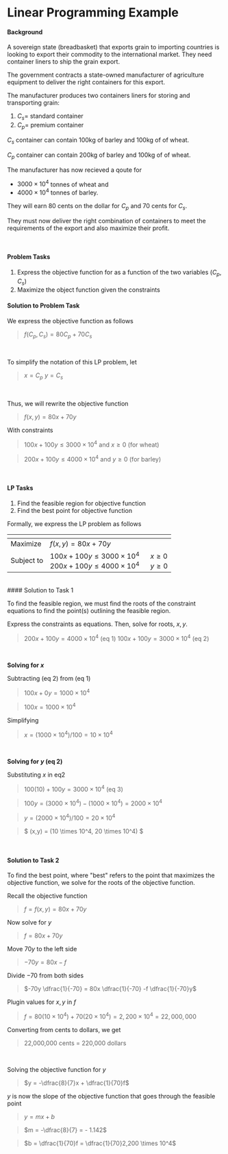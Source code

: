 # Linear Programming Example

#### Background

A sovereign state (breadbasket) that exports grain to importing countries is looking to export their commodity to the international market. They need container liners to ship the grain export.

The government contracts a state-owned manufacturer of agriculture equipment to deliver the right containers for this export.

The manufacturer produces two containers liners for storing and transporting grain: 
1. $C_s=$ standard container
2. $C_p=$ premium container

$C_s$ container can contain 100kg of barley and 100kg of of wheat.

$C_p$ container can contain 200kg of barley and 100kg of of wheat.

The manufacturer has now recieved a qoute for
- $3000 \times 10^4$ tonnes of wheat and 
- $4000 \times 10^4$ tonnes of barley.

They will earn 80 cents on the dollar for $C_p$ and 70 cents for $C_s$. 

They must now deliver the right combination of containers to meet the requirements of the export and also maximize their profit.

<br/>

#### Problem Tasks
1. Express the objective function for as a function of the two variables ($C_p$, $C_s$)
2. Maximize the object function given the constraints


#### Solution to Problem Task

We express the objective function as follows
> $f(C_p,C_s) = 80C_p + 70C_s$

<br/>

To simplify the notation of this LP problem, let 
> $x=C_p$ 
> $y = C_s$


<br/>

Thus, we will rewrite the objective function
> $f(x,y) = 80x + 70y$

With constraints
> $100x + 100y \leq 3000 \times 10^4$ and $x \geq 0$ (for wheat)

> $200x + 100y \leq 4000 \times 10^4$ and $y \geq 0$ (for barley)

<br>

#### LP Tasks
1. Find the feasible region for objective function
2. Find the best point for objective function

Formally, we express the LP problem as follows

| <!-- -->    | <!-- -->    |
|----------|----------------------|
| Maximize | $f(x,y) = 80x + 70y$ |
| Subject to | $100x + 100y \leq 3000 \times 10^4$ &nbsp;&nbsp;&nbsp;&nbsp; $x \geq 0$ <br/> $200x + 100y \leq 4000 \times 10^4$ &nbsp;&nbsp;&nbsp;&nbsp; $y \geq 0$|


<br/>
#### Solution to Task 1

To find the feasible region, we must find the roots of the constraint equations to find the point(s) outlining the feasible region.



Express the constraints as equations. Then, solve for roots, $x,y$.

> $200x + 100y = 4000^{} \times 10^4$ (eq 1)
> $100x + 100y = 3000  \times 10^4$ (eq 2)

<br/>

**Solving for $x$**

Subtracting (eq 2) from (eq 1)
> $100x + 0y = 1000  \times 10^4$

> $100x = 1000 \times 10^4$

Simplifying
> $x = (1000 \times 10^4)/100 = 10 \times 10^4$

<br/>

**Solving for $y$ (eq 2)**

Substituting $x$ in eq2
> $100(10) + 100y = 3000 \times 10^4$ (eq 3)

> $100y = (3000 \times 10^4) - (1000 \times 10^4) = 2000 \times 10^4$

>$y = (2000 \times 10^4)/100 = 20 \times 10 ^ 4$


>$ (x,y) = (10 \times 10^4, 20 \times 10^4) $

<br/>


#### Solution to Task 2

To find the best point, where "best" refers to the point that maximizes the objective function, we solve for the roots of the objective function.


Recall the objective function
> $f = f(x,y) = 80x + 70y$

Now solve for $y$
>$f = 80x + 70y$

Move $70y$ to the left side
>$-70y = 80x -f$ 

Divide $-70$ from both sides
>$-70y \dfrac{1}{-70} = 80x \dfrac{1}{-70} -f \dfrac{1}{-70}y$

Plugin values for $x,y$ in $f$
> $f = 80(10 \times 10 ^ 4) + 70(20 \times 10 ^ 4) = 2,200 \times 10 ^ 4 = 22,000,000$

Converting from cents to dollars, we get
> 22,000,000 cents = 220,000 dollars


<br/>

Solving the objective function for $y$
>$y = -\dfrac{8}{7}x + \dfrac{1}{70}f$



$y$ is now the slope of the objective function that goes through the feasible point
> $y = mx + b$

> $m = -\dfrac{8}{7} = - 1.142$

> $b = \dfrac{1}{70}f = \dfrac{1}{70}2,200 \times 10^4$

<br/>
<br/>
<br/>
<br/>
